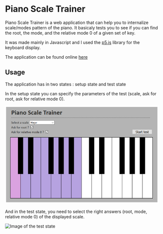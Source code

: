 # Piano Scale Trainer
Piano Scale Trainer is a web application that can help you to internalize scale/modes pattern of the piano. It basicaly tests you to see if you can find the root, the mode, and the relative mode 0 of a given set of key.

It was made mainly in Javascript and I used the [p5.js](https://p5js.org/) library for the keyboard display.

The application can be found online [here](https://pianoscaletrainer-secondary.z6.web.core.windows.net/index.html)

## Usage

The application has in two states : setup state and test state

In the setup state you can specify the parameters of the test (scale, ask for root, ask for relative mode 0).

![Image of the setup state](https://raw.githubusercontent.com/MathieuLd/PianoScaleTrainer/master/img/PSTSetup.png)

And in the test state, you need to select the right answers (root, mode, relative mode 0) of the displayed scale.

![Image of the test state](https://raw.githubusercontent.com/MathieuLd/PianoScaleTrainer/img/PSTTest.png)
